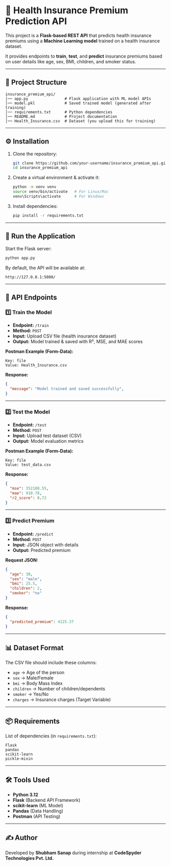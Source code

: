 # 🏥 Health Insurance Premium Prediction API

This project is a **Flask-based REST API** that predicts health insurance premiums using a **Machine Learning model** trained on a health insurance dataset.  

It provides endpoints to **train**, **test**, and **predict** insurance premiums based on user details like age, sex, BMI, children, and smoker status.  

---

## 📂 Project Structure
```
insurance_premium_api/
│── app.py                # Flask application with ML model APIs
│── model.pkl             # Saved trained model (generated after training)
│── requirements.txt      # Python dependencies
│── README.md             # Project documentation
│── Health_Insurance.csv  # Dataset (you upload this for training)
```

---

## ⚙️ Installation

1. Clone the repository:
   ```bash
   git clone https://github.com/your-username/insurance_premium_api.git
   cd insurance_premium_api
   ```

2. Create a virtual environment & activate it:
   ```bash
   python -m venv venv
   source venv/bin/activate   # For Linux/Mac
   venv\Scripts\activate      # For Windows
   ```

3. Install dependencies:
   ```bash
   pip install -r requirements.txt
   ```

---

## 🚀 Run the Application
Start the Flask server:
```bash
python app.py
```

By default, the API will be available at:
```
http://127.0.0.1:5000/
```

---

## 🔑 API Endpoints

### 1️⃣ **Train the Model**
- **Endpoint:** `/train`
- **Method:** `POST`
- **Input:** Upload CSV file (health insurance dataset)
- **Output:** Model trained & saved with R², MSE, and MAE scores  

**Postman Example (Form-Data):**
```
Key: file
Value: Health_Insurance.csv
```

**Response:**
```json
{
  "message": "Model trained and saved successfully",
}
```

---

### 2️⃣ **Test the Model**
- **Endpoint:** `/test`
- **Method:** `POST`
- **Input:** Upload test dataset (CSV)
- **Output:** Model evaluation metrics  

**Postman Example (Form-Data):**
```
Key: file
Value: test_data.csv
```

**Response:**
```json
{
  "mse": 352100.55,
  "mae": 910.78,
  "r2_score": 0.72
}
```

---

### 3️⃣ **Predict Premium**
- **Endpoint:** `/predict`
- **Method:** `POST`
- **Input:** JSON object with details
- **Output:** Predicted premium  

**Request JSON:**
```json
{
  "age": 30,
  "sex": "male",
  "bmi": 25.5,
  "children": 2,
  "smoker": "no"
}
```

**Response:**
```json
{
  "predicted_premium": 4125.37
}
```

---

## 📊 Dataset Format

The CSV file should include these columns:
- `age` → Age of the person  
- `sex` → Male/Female  
- `bmi` → Body Mass Index  
- `children` → Number of children/dependents  
- `smoker` → Yes/No  
- `charges` → Insurance charges (Target Variable)

---

## 📦 Requirements
List of dependencies (in `requirements.txt`):
```
Flask
pandas
scikit-learn
pickle-mixin
```

---

## 🛠️ Tools Used
- **Python 3.12**
- **Flask** (Backend API Framework)
- **scikit-learn** (ML Model)
- **Pandas** (Data Handling)
- **Postman** (API Testing)

---

## ✍️ Author
Developed by **Shubham Sanap** during internship at **CodeSpyder Technologies Pvt. Ltd.**
